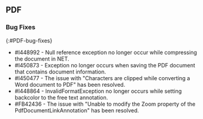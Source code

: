 ## PDF

### Bug Fixes 
{:#PDF-bug-fixes} 

* \#I448992 -	Null reference exception no longer occur while compressing the document in NET. 
* \#I450873 -	Exception no longer occurs when saving the PDF document that contains document information.
* \#I450477 -	The issue with "Characters are clipped while converting a Word document to PDF" has been resolved. 
* \#I448864 -	InvalidFormatException no longer occurs while setting backcolor to the free text annotation. 
* \#FB42436 -	The issue with "Unable to modify the Zoom property of the PdfDocumentLinkAnnotation" has been resolved. 